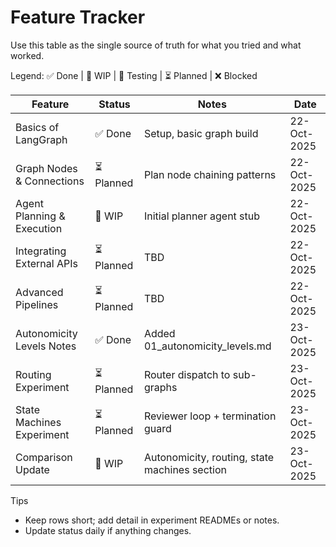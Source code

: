 # Feature Tracker

Use this table as the single source of truth for what you tried and what worked.

Legend: ✅ Done | 🔄 WIP | 🧪 Testing | ⏳ Planned | ❌ Blocked

| Feature | Status | Notes | Date |
|---------|--------|-------|------|
| Basics of LangGraph | ✅ Done | Setup, basic graph build | 22-Oct-2025 |
| Graph Nodes & Connections | ⏳ Planned | Plan node chaining patterns | 22-Oct-2025 |
| Agent Planning & Execution | 🔄 WIP | Initial planner agent stub | 22-Oct-2025 |
| Integrating External APIs | ⏳ Planned | TBD | 22-Oct-2025 |
| Advanced Pipelines | ⏳ Planned | TBD | 22-Oct-2025 |
| Autonomicity Levels Notes | ✅ Done | Added 01_autonomicity_levels.md | 23-Oct-2025 |
| Routing Experiment | ⏳ Planned | Router dispatch to sub-graphs | 23-Oct-2025 |
| State Machines Experiment | ⏳ Planned | Reviewer loop + termination guard | 23-Oct-2025 |
| Comparison Update | 🔄 WIP | Autonomicity, routing, state machines section | 23-Oct-2025 |

Tips
- Keep rows short; add detail in experiment READMEs or notes.
- Update status daily if anything changes.